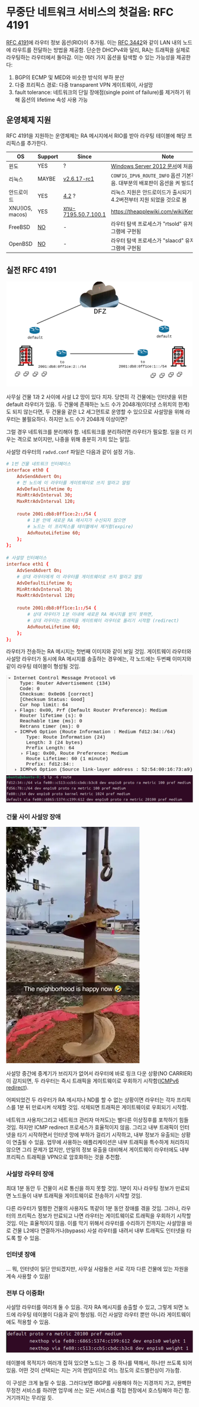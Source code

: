 # 무중단 네트워크 서비스의 첫걸음: RFC 4191
[RFC 4191](https://datatracker.ietf.org/doc/html/rfc4191)에 라우터 정보
옵션(RIO)이 추가됨. 이는 [RFC
3442](https://serverfault.com/questions/640565/how-can-i-configure-my-dhcp-server-to-distribute-ip-routes)와
같이 LAN 내의 노드에 라우트를 전달하는 방법을 제공함. 단순한 DHCPv4와 달리, RA는
트래픽을 실제로 라우팅하는 라우터에서 돌아감. 이는 여러 가지 옵션을 탐색할 수
있는 가능성을 제공한다:

1. BGP의 ECMP 및 MED와 비슷한 방식의 부하 분산
1. 다중 프리픽스 경로: 다중 transparent VPN 게이트웨이, 사설망
1. fault tolerance: 네트워크의 단일 장애점(single point of failure)를 제거하기
   위해 옵션의 lifetime 속성 사용 가능

## 운영체제 지원
RFC 4191을 지원하는 운영체제는 RA 메시지에서 RIO를 받아 라우팅 테이블에 해당
프리픽스를 추가한다.

| OS | Support | Since | Note |
| - | - | - | - |
| 윈도 | YES | ? | [Windows Server 2012 문서](https://learn.microsoft.com/en-us/previous-versions/windows/it-pro/windows-server-2012-r2-and-2012/jj574227(v=ws.11))에 처음 언급됨 |
| 리눅스 | MAYBE | [v2.6.17-rc1](https://github.com/torvalds/linux/blame/4236f913808cebef1b9e078726a4e5d56064f7ad/net/ipv6/ndisc.c#L258) | `CONFIG_IPV6_ROUTE_INFO` 옵션 기본적으로 꺼져있음. 대부분의 배포판이 옵션을 켜 빌드함 |
| 안드로이드 | YES | [4.2](https://en.wikipedia.org/wiki/Comparison_of_IPv6_support_in_operating_systems) ? | 리눅스 지원은 안드로이드가 출시되기 전부터 있었음. 4.2버전부터 지원 되었을 것으로 봄 |
| XNU(IOS, macos) | YES | [xnu-7195.50.7.100.1](https://github.com/apple-oss-distributions/xnu/blame/8d741a5de7ff4191bf97d57b9f54c2f6d4a15585/bsd/netinet6/nd6_rtr.c#L490) | https://theapplewiki.com/wiki/Kernel#Versions |
| FreeBSD | [NO](https://github.com/freebsd/freebsd-src/blob/47ca5d103f229b090899379ce449af5e89faf627/sys/netinet6/nd6.c#L507) | - | 라우터 탐색 프로세스가 "rtsold" 유저스페이스 프로그램에 구현됨 |
| OpenBSD | [NO](https://github.com/openbsd/src/blob/36a0e83f909d48cbb69156be916b6356c14b9ae5/sbin/slaacd/engine.c#L1555) | - | 라우터 탐색 프로세스가 "slaacd" 유저스페이스 프로그램에 구현됨 |

## 실전 RFC 4191
<img src="../radvd/drawing-a.svg" style="background: grey;">

사무실 건물 1과 2 사이에 사설 L2 망이 있다 치자. 당연히 각 건물에는 인터넷을
위한 default 라우터가 있음. 두 건물에 존재하는 노드 수가 2048개(이더넷 스위치의
한계)도 되지 않는다면, 두 건물을 같은 L2 세그먼트로 운영할 수 있으므로 사설망을
위해 라우터는 불필요하다. 하지만 노드 수가 2048개 이상이면?

그럴 경우 네트워크를 분리해야 함. 네트워크를 분리하려면 라우터가 필요함. 일을 더
키우는 격으로 보이지만, 나중을 위해 충분히 가치 있는 일임.

사설망 라우터의 `radvd.conf` 파일은 다음과 같이 설정 가능.

```conf
# 1번 건물 네트워크 인터페이스
interface eth0 {
	AdvSendAdvert On;
	# 전 노드에 이 라우터를 게이트웨이로 쓰지 말라고 알림
	AdvDefaultLifetime 0;
	MinRtrAdvInterval 30;
	MaxRtrAdvInterval 120;

	route 2001:db8:0ff1ce:2::/54 {
		# 1분 안에 새로운 RA 메시지가 수신되지 않으면
		# 노드는 이 프리픽스를 테이블에서 제거함(expire)
		AdvRouteLifetime 60;
	};
};

# 사설망 인터페이스
interface eth1 {
	AdvSendAdvert On;
	# 상대 라우터에게 이 라우터를 게이트웨이로 쓰지 말라고 알림
	AdvDefaultLifetime 0;
	MinRtrAdvInterval 30;
	MaxRtrAdvInterval 120;

	route 2001:db8:0ff1ce:1::/54 {
		# 상대 라우터가 1분 이내에 새로운 RA 메시지를 받지 못하면,
		# 상대 라우터는 트래픽을 게이트웨이 라우터로 돌리기 시작함 (redirect)
		AdvRouteLifetime 60;
	};
};
```

라우터가 전송하는 RA 메시지는 첫번째 이미지와 같이 보일 것임. 게이트웨이
라우터와 사설망 라우터가 동시에 RA 메시지를 송출하는 경우에는, 각 노드에는
두번째 이미지와 같이 라우팅 테이블이 형성될 것임.

![The RA message will look something like this](image-2.png)
![screenshot of route table on the nodes](image.png)

### 건물 사이 사설망 장애
![Contractors bored through communication cable](severed_link.webp)

사설망 중간에 중계기가 브리지가 없어서 라우터에 바로 링크 다운 상황(NO
CARRIER)이 감지되면, 두 라우터는 즉시 트래픽을 게이트웨이로 우회하기
시작함([ICMPv6
redirect](https://datatracker.ietf.org/doc/html/rfc4861#section-4.5)).

어찌되었건 두 라우터가 RA 메시지나 ND를 할 수 없는 상황이면 라우터는 각자
프리픽스를 1분 뒤 만료시켜 삭제할 것임. 삭제되면 트래픽은 게이트웨이로 우회되기
시작함.

네트워크 사용자(그리고 네트워크 관리자 마저도)는 별다른 이상징후를 포착하기 힘들
것임. 하지만 ICMP redirect 프로세스가 효율적이지 않음. 그리고 내부 트래픽이
인터넷을 타기 시작하면서 인터넷 망에 부하가 걸리기 시작하고, 내부 정보가
유출되는 상황이 연출될 수 있음. 업무에 사용하는 애플리케이션은 내부 트래픽을
특수하게 처리하지 않으면 그리 문제가 없지만, 만일의 정보 유출을 대비해서
게이트웨이 라우터에도 내부 프리픽스 트래픽을 VPN으로 암호화하는 것을 추천함.

### 사설망 라우터 장애
최대 1분 동안 두 건물이 서로 통신을 하지 못할 것임. 1분이 지나 라우팅 정보가
만료되면 노드들이 내부 트래픽을 게이트웨이로 전송하기 시작할 것임.

다른 라우터가 멀쩡한 건물의 사용자도 똑같이 1분 동안 장애를 겪을 것임. 그러나,
라우터의 프리픽스 정보가 만료되고 나면 라우터는 게이트웨이로 트래픽을 우회하기
시작할 것임. 이는 효율적이지 않음. 이를 막기 위해서 라우터를 수리하기 전까지는
사설망을 바로 건물 L2에다 연결하거나(bypass) 사설 라우터를 내려서 내부 트래픽도
인터넷을 타도록 할 수 있음.

### 인터넷 장애
... 뭐, 인터넷이 일단 안되겠지만, 사무실 사람들은 서로 각자 다른 건물에 있는
자원을 계속 사용할 수 있음!

### 전부 다 이중화!
사설망 라우터를 여러개 둘 수 있음. 각자 RA 메시지를 송출할 수 있고, 그렇게 되면
노드에 라우팅 테이블이 다음과 같이 형성됨. 이건 사설망 라우터 뿐만 아니라
게이트웨이에도 적용할 수 있음.

![multiple default routes](image-3.png)

테이블에 목적지가 여러개 잡혀 있으면 노드는 그 중 하나를 택해서, 하나만 쓰도록
되어있음. 어떤 것이 선택되는 지는 거의 랜덤이므로 어느 정도의 로드벨런싱이
가능함.

이 구성은 크게 늘릴 수 있음. 그러다보면 IBGP를 사용해야 하는 지경까지 가고,
완벽한 무정전 서비스를 하려면 업무에 쓰는 모든 서비스를 직접 현장에서 호스팅해야
하긴 함. 거기까지는 무리일 듯.
